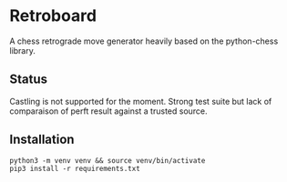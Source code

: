 # Retroboard

A chess retrograde move generator heavily based on the python-chess library.

## Status

Castling is not supported for the moment. Strong test suite but lack of comparaison of perft result against a trusted source.

## Installation

```
python3 -m venv venv && source venv/bin/activate
pip3 install -r requirements.txt
```